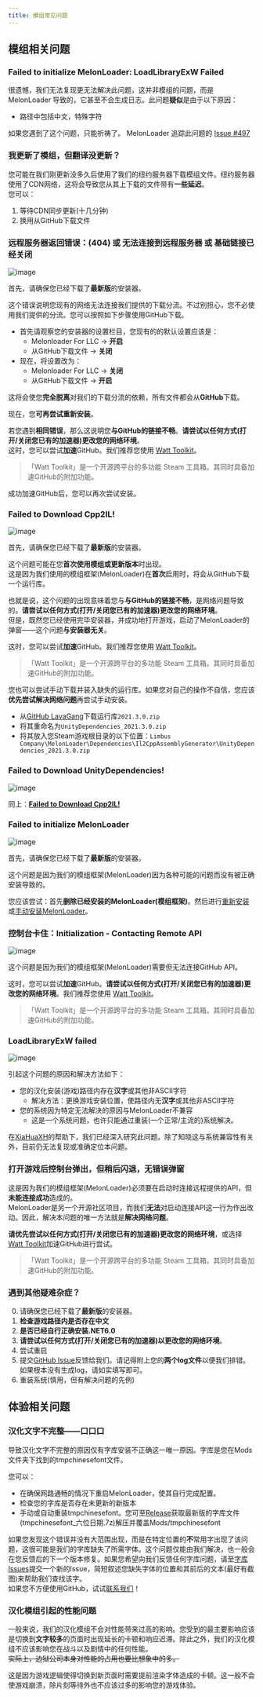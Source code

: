 ```yaml
---
title: 模组常见问题
---
```


## 模组相关问题
### Failed to initialize MelonLoader: LoadLibraryExW Failed
很遗憾，我们无法复现更无法解决此问题，这并非模组的问题，而是 MelonLoader 导致的，它甚至不会生成日志。此问题**疑似**是由于以下原因：
- 路径中包括中文，特殊字符

如果您遇到了这个问题，只能祈祷了。
MelonLoader 追踪此问题的 [Issue #497](https://github.com/LavaGang/MelonLoader/issues/497)

### 我更新了模组，但翻译没更新？
您可能在我们刚更新没多久后使用了我们的纽约服务器下载模组文件。纽约服务器使用了CDN网络，这将会导致您从其上下载的文件带有**一些延迟**。  
您可以：
1. 等待CDN同步更新(十几分钟)
2. 换用从GitHub下载文件

### 远程服务器返回错误：(404) 或 无法连接到远程服务器 或 基础链接已经关闭
![image](/img/page/err404.jpg)

首先，请确保您已经下载了**最新版**的安装器。

这个错误说明您现有的网络无法连接我们提供的下载分流。不过别担心，您不必使用我们提供的分流。您可以按照如下步骤使用GitHub下载。

- 首先请观察您的安装器的设置栏目，您现有的的默认设置应该是：  
  - Melonloader For LLC → **开启**  
  - 从GitHub下载文件 → **关闭**
- 现在，将设置改为：  
  - Melonloader For LLC → **关闭**  
  - 从GitHub下载文件 → **开启**

这将会使您**完全脱离**对我们的下载分流的依赖，所有文件都会从**GitHub**下载。

现在，您**可再尝试重新安装**。

若您遇到**相同错误**，那么这说明您**与GitHub的链接不畅**。**请尝试以任何方式(打开/关闭您已有的加速器)更改您的网络环境**。  
这时，您可以尝试**加速**GitHub。我们推荐您使用 [Watt Toolkit](https://steampp.net/)。
> 「Watt Toolkit」是一个开源跨平台的多功能 Steam 工具箱。其同时具备加速GitHub的附加功能。

成功加速GitHub后，您可以再次尝试安装。

### Failed to Download Cpp2IL!
![image](/img/page/failcpp2il.png)

首先，请确保您已经下载了**最新版**的安装器。

这个问题可能在您**首次使用模组或更新版本**时出现。  
这是因为我们使用的模组框架(MelonLoader)在**首次**启用时，将会从GitHub下载一个运行库。

也就是说，这个问题的出现意味着您与**与GitHub的链接不畅**，是网络问题导致的。**请尝试以任何方式(打开/关闭您已有的加速器)更改您的网络环境**。  
但是，既然您已经使用完毕安装器，并成功地打开游戏，启动了MelonLoader的弹窗——这个问题**与安装器无关**。

这时，您可以尝试**加速**GitHub。我们推荐您使用 [Watt Toolkit](https://steampp.net/)。
> 「Watt Toolkit」是一个开源跨平台的多功能 Steam 工具箱。其同时具备加速GitHub的附加功能。

您也可以尝试手动下载并装入缺失的运行库。如果您对自己的操作不自信，您应该**优先尝试解决网络问题**再尝试手动安装。  
- 从[GitHub LavaGang](https://github.com/LavaGang/Unity-Runtime-Libraries/raw/master/2021.3.0.zip)下载运行库```2021.3.0.zip```
- 将其重命名为```UnityDependencies_2021.3.0.zip```
- 将其放入您Steam游戏根目录的以下位置：```Limbus Company\MelonLoader\Dependencies\Il2CppAssemblyGenerator\UnityDependencies_2021.3.0.zip```

### Failed to Download UnityDependencies!
![image](/img/page/failUnity.png)

同上：[**Failed to Download Cpp2IL!**](https://www.zeroasso.top/docs/question#failed-to-download-cpp2il)

### Failed to initialize MelonLoader
![image](/img/page/failmelon.png)

首先，请确保您已经下载了**最新版**的安装器。

这个问题是因为我们的模组框架(MelonLoader)因为各种可能的问题而没有被正确安装导致的。

您应该尝试：首先**删除已经安装的MelonLoader(模组框架)**。然后进行[重新安装](https://www.zeroasso.top/docs/install/autoinstall)或[手动安装MelonLoader](https://www.zeroasso.top/docs/install/install)。

### 控制台卡住：Initialization - Contacting Remote API
![image](/img/page/stuckApi.png)

这个问题是因为我们的模组框架(MelonLoader)需要但无法连接GitHub API。

这时，您可以尝试**加速**GitHub。**请尝试以任何方式(打开/关闭您已有的加速器)更改您的网络环境**。我们推荐您使用 [Watt Toolkit](https://steampp.net/)。
> 「Watt Toolkit」是一个开源跨平台的多功能 Steam 工具箱。其同时具备加速GitHub的附加功能。

### LoadLibraryExW failed
![image](/img/page/exwfail.png)

引起这个问题的原因和解决方法如下：
- 您的汉化安装(游戏)路径内存在**汉字**或其他非ASCII字符
  - 解决方法：更换游戏安装位置，使路径内无**汉字**或其他非ASCII字符
- 您的系统因为特定无法解决的原因与MelonLoader不兼容
  - 这是一个系统问题，也许只能通过重装(一个正常/主流的)系统解决。

在[XiaHuaXH](https://github.com/XiaHuaXH)的帮助下，我们已经深入研究此问题。除了知晓这与系统兼容性有关外，目前仍无法复现或准确定位本问题。

### 打开游戏后控制台弹出，但稍后闪退，无错误弹窗
这是因为我们的模组框架(MelonLoader)必须要在启动时连接远程提供的API，但**未能连接成功**造成的。  
MelonLoader是另一个开源社区项目，而我们**无法**对启动连接API这一行为作出改动。因此，解决本问题的唯一方法就是**解决网络问题**。

**请优先尝试以任何方式(打开/关闭您已有的加速器)更改您的网络环境**，或选择[Watt Toolkit](https://steampp.net/)加速GitHub进行尝试。
> 「Watt Toolkit」是一个开源跨平台的多功能 Steam 工具箱。其同时具备加速GitHub的附加功能。

### 遇到其他疑难杂症？
0. 请确保您已经下载了**最新版**的安装器。
1. **检查游戏路径内是否存在中文**
2. **是否已经自行正确安装.NET6.0**
3. **请尝试以任何方式(打开/关闭您已有的加速器)以更改您的网络环境**。
4. 尝试重启
5. 提交[GitHub Issue](https://github.com/LocalizeLimbusCompany/LocalizeLimbusCompany/issues)反馈给我们。请记得附上您的**两个log文件**以便我们排错。如果根本没有生成log，请如实填写即可。
6. 重装系统(慎用，但有解决问题的先例)

## 体验相关问题
### 汉化文字不完整——口口口
导致汉化文字不完整的原因仅有字库安装不正确这一唯一原因。字库是您在Mods文件夹下找到的tmpchinesefont文件。

您可以：
- 在确保网路通畅的情况下重启MelonLoader，使其自行完成配置。
- 检查您的字库是否存在未更新的新版本
- 手动或自动重装tmpchinesefont。您可至[Release](https://github.com/LocalizeLimbusCompany/LLC_ChineseFontAsset/releases)获取最新版的字库文件(tmpchinesefont_六位日期.7z)解压并覆盖Mods/tmpchinesefont

如果您发现这个错误并没有大范围出现，而是在特定位置的**不**常用字出现了该问题，这很可能是我们的字库缺失了所需字体。这个问题仅能由我们解决，也一般会在您反馈后的下一个版本修复。如果您希望向我们反馈任何字库问题，请至[字库Issues](https://github.com/LocalizeLimbusCompany/LLC_ChineseFontAsset/issues)提交一个新的Issue，简短叙述您缺失字体的位置和其前后的文本(最好有截图)来帮助我们查找该字。  
如果您不方便使用GitHub，试试[联系我们](https://www.zeroasso.top/docs/callus)！

### 汉化模组引起的性能问题
一般来说，我们的汉化模组不会对性能带来过高的影响。您受到的最主要影响应该是切换到**文字较多**的页面时出现延长的卡顿和响应迟滞。除此之外，我们的汉化模组不应该影响您在战斗以及剧情中的任何性能。  
~~实际上，边狱公司本身对性能的占用也要比想象中的多。~~

这是因为游戏逻辑使得切换到新页面时需要提前渲染字体造成的卡顿。这一般不会使游戏崩溃，除片刻等待外也不应该过多的影响您的游戏体验。
